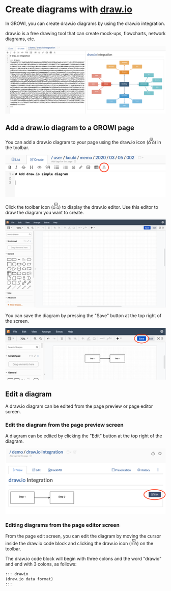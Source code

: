 # Create diagrams with [draw.io](https://draw.io)

In GROWI, you can create draw.io diagrams by using the draw.io integration.

draw.io is a free drawing tool that can create mock-ups, flowcharts, network diagrams, etc.

![drawio](./images/drawio.png)

## Add a draw.io diagram to a GROWI page

You can add a draw.io diagram to your page using the draw.io icon (![drawio-icon](./images/drawio-icon.png)) in the toolbar.

![drawio-create](./images/drawio-create.png)

Click the toolbar icon (![drawio-icon](./images/drawio-icon.png)) to display the draw.io editor. Use this editor to draw the diagram you want to create.

![drawio-editor](./images/drawio-editor.png)

You can save the diagram by pressing the "Save" button at the top right of the screen.

![drawio-editor-save](./images/drawio-editor-save.png)

## Edit a diagram

A draw.io diagram can be edited from the page preview or page editor screen.

### Edit the diagram from the page preview screen

A diagram can be edited by clicking the "Edit" button at the top right of the diagram.

![drawio-edit](./images/drawio-edit.png)

### Editing diagrams from the page editor screen

From the page edit screen, you can edit the diagram by moving the cursor inside the draw.io code block and clicking the draw.io icon (![drawio-icon](./images/drawio-icon.png)) on the toolbar.

The draw.io code block will begin with three colons and the word "drawio" and end with 3 colons, as follows:

```
::: drawio
(draw.io data format)
:::
```

